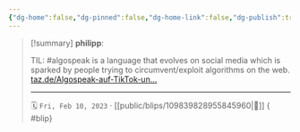 ```yaml
---
{"dg-home":false,"dg-pinned":false,"dg-home-link":false,"dg-publish":true,"type":"blip","disabled rules":["yaml-title","yaml-title-alias","file-name-heading"],"title":"philipp on mastodon @ 2023-02-10","created-date":"2023-02-10T09:53:00","id":109839828955845950,"updated-date":"2025-05-02T08:50:43","dg-path":"blips/109839828955845960.md","permalink":"/blips/109839828955845960/","dgPassFrontmatter":true}
---
```


> [!summary] **philipp**:
>
> TIL: #algospeak is a language that evolves on social media which is sparked by people trying to circumvent/exploit algorithms on the web. [taz.de/Algospeak-auf-TikTok-un…](https://taz.de/Algospeak-auf-TikTok-und-Instagram/!5911034/)
> - - -
>
> 🗓️ `Fri, Feb 10, 2023` · [[public/blips/109839828955845960\|🔗]]
{ #blip}

